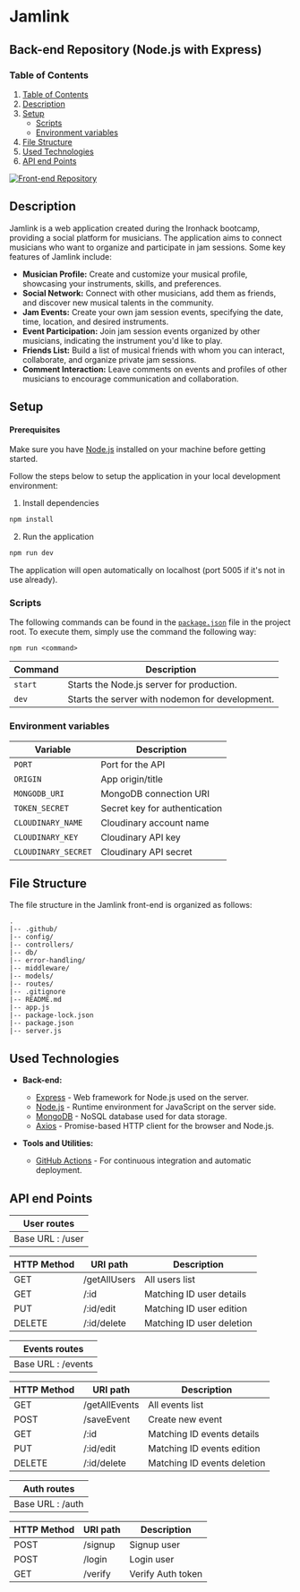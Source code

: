 # Jamlink

## Back-end Repository (Node.js with Express)
### Table of Contents 

1. [Table of Contents](#table-of-contents)
2. [Description](#description)
3. [Setup](#setup)
    - [Scripts](#scripts)
    - [Environment variables](#environment-variables)
4. [File Structure](#file-structure)
5. [Used Technologies](#used-technologies)
6. [API end Points](#api-end-points)

[![Front-end Repository](https://img.shields.io/badge/Front--end-Repository-blue?style=for-the-badge&logo=github)](https://github.com/nachosanson6/JamLink-client)


## Description

Jamlink is a web application created during the Ironhack bootcamp, providing a social platform for musicians. The application aims to connect musicians who want to organize and participate in jam sessions. Some key features of Jamlink include:

- **Musician Profile:** Create and customize your musical profile, showcasing your instruments, skills, and preferences.
- **Social Network:** Connect with other musicians, add them as friends, and discover new musical talents in the community.
- **Jam Events:** Create your own jam session events, specifying the date, time, location, and desired instruments.
- **Event Participation:** Join jam session events organized by other musicians, indicating the instrument you'd like to play.
- **Friends List:** Build a list of musical friends with whom you can interact, collaborate, and organize private jam sessions.
- **Comment Interaction:** Leave comments on events and profiles of other musicians to encourage communication and collaboration.

## Setup

#### Prerequisites

Make sure you have [Node.js](https://nodejs.org/) installed on your machine before getting started.

Follow the steps below to setup the application in your local development environment:

1. Install dependencies

```bash
npm install
```

2. Run the application

```bash
npm run dev
```

The application will open automatically on localhost (port 5005 if it's not in use already).



### Scripts

The following commands can be found in the [`package.json`](./package.json) file in the project root. To execute them, simply use the command the following way:

```
npm run <command>
```

| Command   | Description                                       |
| --------- | --------------------------------------------------|
| `start`   | Starts the Node.js server for production.          |
| `dev`     | Starts the server with nodemon for development.    |


### Environment variables


| Variable            | Description                      |
| ------------------- | -------------------------------- |
| `PORT`              | Port for the API                 |
| `ORIGIN`            | App origin/title                 |
| `MONGODB_URI`       | MongoDB connection URI           |
| `TOKEN_SECRET`      | Secret key for authentication    |
| `CLOUDINARY_NAME`   | Cloudinary account name          |
| `CLOUDINARY_KEY`    | Cloudinary API key               |
| `CLOUDINARY_SECRET` | Cloudinary API secret            |

## File Structure

The file structure in the Jamlink front-end is organized as follows:

```plaintext
.
|-- .github/
|-- config/  
|-- controllers/  
|-- db/  
|-- error-handling/
|-- middleware/  
|-- models/ 
|-- routes/     
|-- .gitignore
|-- README.md
|-- app.js
|-- package-lock.json
|-- package.json
|-- server.js

```

## Used Technologies

- **Back-end:**
  - [Express](https://expressjs.com/) - Web framework for Node.js used on the server.
  - [Node.js](https://nodejs.org/) - Runtime environment for JavaScript on the server side.
  - [MongoDB](https://www.mongodb.com/) - NoSQL database used for data storage.
  - [Axios](https://axios-http.com/) - Promise-based HTTP client for the browser and Node.js.

- **Tools and Utilities:**
  - [GitHub Actions](https://github.com/features/actions) - For continuous integration and automatic deployment.

## API end Points

| User routes            |
| ---------------------- |
| Base URL : /user       |

| HTTP Method            | URI path     | Description                 |
| ---------------------- | ------------ | --------------------------- |
| GET                    | /getAllUsers | All users list              |
| GET                    | /:id         | Matching ID user details    |
| PUT                    | /:id/edit    | Matching ID user edition    |
| DELETE                 | /:id/delete  | Matching ID user deletion   |

| Events routes          |
| ---------------------- |
| Base URL : /events     |

| HTTP Method            | URI path     | Description                 |
| ---------------------- | ------------ | --------------------------- |
| GET                    | /getAllEvents | All events list             |
| POST                   | /saveEvent   | Create new event            |
| GET                    | /:id         | Matching ID events details  |
| PUT                    | /:id/edit    | Matching ID events edition  |
| DELETE                 | /:id/delete  | Matching ID events deletion |

| Auth routes            |
| ---------------------- |
| Base URL : /auth       |

| HTTP Method            | URI path     | Description                 |
| ---------------------- | ------------ | --------------------------- |
| POST                   | /signup      | Signup user                 |
| POST                   | /login       | Login user                  |
| GET                    | /verify      | Verify Auth token           |
